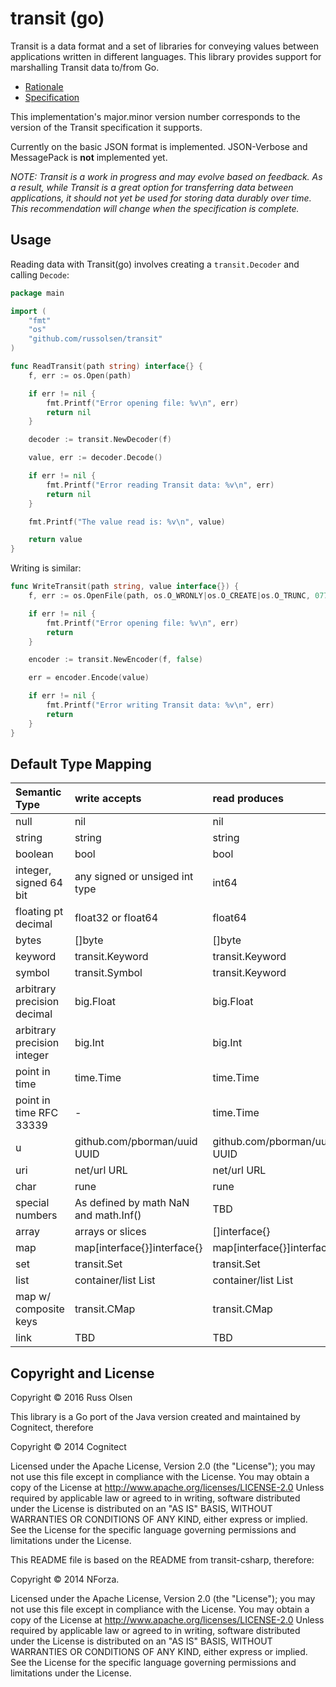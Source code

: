 # transit (go)

Transit is a data format and a set of libraries for conveying values between applications written in different languages. This library provides support for marshalling Transit data to/from Go.

* [Rationale](http://blog.cognitect.com/blog/2014/7/22/transit)
* [Specification](http://github.com/cognitect/transit-format)

This implementation's major.minor version number corresponds to the version of the Transit specification it supports.

Currently on the basic JSON format is implemented.
JSON-Verbose and MessagePack is **not** implemented yet. 

_NOTE: Transit is a work in progress and may evolve based on feedback. As a result, while Transit is a great option for transferring data between applications, it should not yet be used for storing data durably over time. This recommendation will change when the specification is complete._

## Usage

Reading data with Transit(go) involves creating a `transit.Decoder` and calling `Decode`:

```go
package main

import (
	"fmt"
	"os"
	"github.com/russolsen/transit"
)

func ReadTransit(path string) interface{} {
	f, err := os.Open(path)

	if err != nil {
		fmt.Printf("Error opening file: %v\n", err)
		return nil
	}

	decoder := transit.NewDecoder(f)

	value, err := decoder.Decode()

	if err != nil {
		fmt.Printf("Error reading Transit data: %v\n", err)
		return nil
	}

	fmt.Printf("The value read is: %v\n", value)

	return value
}
```

Writing is similar:

```go
func WriteTransit(path string, value interface{}) {
	f, err := os.OpenFile(path, os.O_WRONLY|os.O_CREATE|os.O_TRUNC, 0777)

	if err != nil {
		fmt.Printf("Error opening file: %v\n", err)
		return
	}

	encoder := transit.NewEncoder(f, false)

	err = encoder.Encode(value)

	if err != nil {
		fmt.Printf("Error writing Transit data: %v\n", err)
		return
	}
}
```


## Default Type Mapping

| Semantic Type | write accepts | read produces |
|:--------------|:--------------|:--------------|
| null| nil | nil |
| string| string | string |
| boolean | bool| bool |
| integer, signed 64 bit| any signed or unsiged int type | int64 |
| floating pt decimal| float32 or float64 | float64 |
| bytes| []byte | []byte |
| keyword | transit.Keyword | transit.Keyword |
| symbol | transit.Symbol | transit.Keyword
| arbitrary precision decimal| big.Float | big.Float |
| arbitrary precision integer| big.Int | big.Int |
| point in time | time.Time | time.Time |
| point in time RFC 33339 | - | time.Time |
| u| github.com/pborman/uuid UUID| github.com/pborman/uuid UUID|
| uri | net/url URL | net/url URL |
| char | rune | rune |
| special numbers | As defined by math NaN and math.Inf() | TBD
| array | arrays or slices | []interface{} |
| map | map[interface{}]interface{} | map[interface{}]interface{} | 
| set |  transit.Set | transit.Set |
| list | container/list List | container/list List |
| map w/ composite keys |  transit.CMap |  transit.CMap |
| link | TBD | TBD |


## Copyright and License
Copyright © 2016 Russ Olsen

This library is a Go port of the Java version created and maintained by Cognitect, therefore

Copyright © 2014 Cognitect

Licensed under the Apache License, Version 2.0 (the "License"); you may not use this file except in compliance with the License. You may obtain a copy of the License at
http://www.apache.org/licenses/LICENSE-2.0
Unless required by applicable law or agreed to in writing, software distributed under the License is distributed on an "AS IS" BASIS, WITHOUT WARRANTIES OR CONDITIONS OF ANY KIND, either express or implied. See the License for the specific language governing permissions and limitations under the License.

This README file is based on the README from transit-csharp, therefore:

Copyright © 2014 NForza.

Licensed under the Apache License, Version 2.0 (the "License"); you may not use this file except in compliance with the License. You may obtain a copy of the License at
http://www.apache.org/licenses/LICENSE-2.0
Unless required by applicable law or agreed to in writing, software distributed under the License is distributed on an "AS IS" BASIS, WITHOUT WARRANTIES OR CONDITIONS OF ANY KIND, either express or implied. See the License for the specific language governing permissions and limitations under the License.



